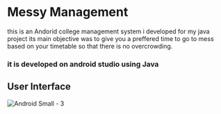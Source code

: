  # Messy Management
  this is an Andorid college management system i developed for my java project
  its main objective was to give you a preffered time to go to mess based on your timetable so that there is no overcrowding.
 ### it is developed on android studio using Java
 ## User Interface
![Android Small - 3](https://github.com/user-attachments/assets/fffc7f81-3a0e-4451-82e4-db0c06934e19)
